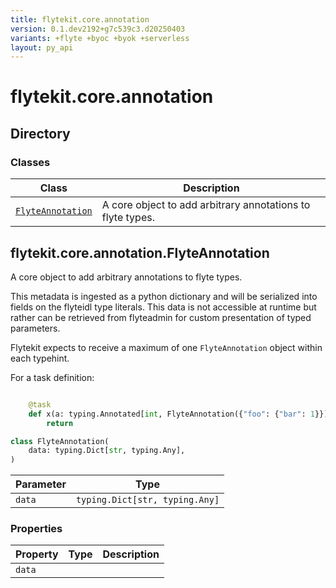```yaml
---
title: flytekit.core.annotation
version: 0.1.dev2192+g7c539c3.d20250403
variants: +flyte +byoc +byok +serverless
layout: py_api
---
```


# flytekit.core.annotation

## Directory

### Classes

| Class | Description |
|-|-|
| [`FlyteAnnotation`](.././flytekit.core.annotation#flytekitcoreannotationflyteannotation) | A core object to add arbitrary annotations to flyte types. |

## flytekit.core.annotation.FlyteAnnotation

A core object to add arbitrary annotations to flyte types.

This metadata is ingested as a python dictionary and will be serialized
into fields on the flyteidl type literals. This data is not accessible at
runtime but rather can be retrieved from flyteadmin for custom presentation
of typed parameters.

Flytekit expects to receive a maximum of one `FlyteAnnotation` object
within each typehint.

For a task definition:

```python

    @task
    def x(a: typing.Annotated[int, FlyteAnnotation({"foo": {"bar": 1}})]):
        return
```


```python
class FlyteAnnotation(
    data: typing.Dict[str, typing.Any],
)
```
| Parameter | Type |
|-|-|
| `data` | `typing.Dict[str, typing.Any]` |

### Properties

| Property | Type | Description |
|-|-|-|
| `data` |  |  |

